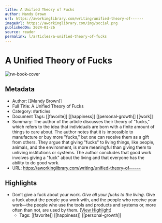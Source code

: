 ```yaml
---
title: A Unified Theory of Fucks
author: Mandy Brown
url: https://aworkinglibrary.com/writing/unified-theory-of------
imageUrl: https://aworkinglibrary.com/img/social.png
publishedOn: 2024-01-26
source: reader
permalink: l/articles/a-unified-theory-of-fucks
---
```

# A Unified Theory of Fucks

![rw-book-cover](https://aworkinglibrary.com/img/social.png)

## Metadata
- Author: [[Mandy Brown]]
- Full Title: A Unified Theory of Fucks
- Category: #articles
- Document Tags: [[favorite]] [[happiness]] [[personal-growth]] [[work]] 
- Summary: The author of the article discusses their theory of "fucks," which refers to the idea that individuals are born with a finite amount of things to care about. The author notes that it is impossible to manufacture or buy more "fucks," but one can receive them as a gift from others. They argue that giving "fucks" to living things, like people, animals, and the environment, is more meaningful than giving them to unliving institutions or systems. The author concludes that good work involves giving a "fuck" about the living and that everyone has the ability to do good work.
- URL: https://aworkinglibrary.com/writing/unified-theory-of------

## Highlights
- Don’t give a fuck about your work. *Give all your fucks to the living.* Give a fuck about the people you work with, and the people who receive your work—the people who use the tools and products and systems or, more often than not, are used by them. ([View Highlight](https://read.readwise.io/read/01hnwz2n6fgh2gr2wdthxj6zfs))
    - Tags: [[favorite]] [[happiness]] [[personal-growth]] 


